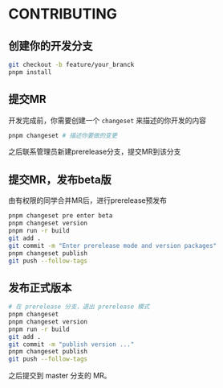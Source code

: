# CONTRIBUTING

## 创建你的开发分支
```bash
git checkout -b feature/your_branck
pnpm install
```

## 提交MR
开发完成前，你需要创建一个 `changeset` 来描述的你开发的内容
```bash
pnpm changeset # 描述你要做的变更
```

之后联系管理员新建prerelease分支，提交MR到该分支

## 提交MR，发布beta版
由有权限的同学合并MR后，进行prerelease预发布
```bash
pnpm changeset pre enter beta
pnpm changeset version
pnpm run -r build
git add .
git commit -m "Enter prerelease mode and version packages"
pnpm changeset publish
git push --follow-tags
```

## 发布正式版本
```bash
# 在 prerelease 分支，退出 prerelease 模式
pnpm changeset
pnpm changeset version
pnpm run -r build
git add .
git commit -m "publish version ..."
pnpm changeset publish
git push --follow-tags
```
之后提交到 master 分支的 MR。
